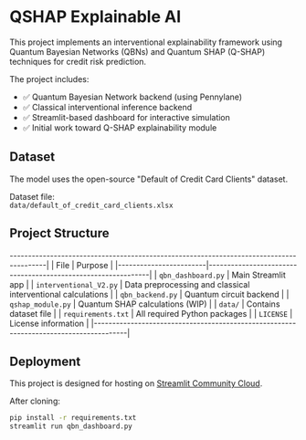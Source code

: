 # QSHAP Explainable AI

This project implements an interventional explainability framework using Quantum Bayesian Networks (QBNs) and Quantum SHAP (Q-SHAP) techniques for credit risk prediction.

The project includes:

- ✅ Quantum Bayesian Network backend (using Pennylane)
- ✅ Classical interventional inference backend
- ✅ Streamlit-based dashboard for interactive simulation
- ✅ Initial work toward Q-SHAP explainability module

## Dataset

The model uses the open-source "Default of Credit Card Clients" dataset.

Dataset file:  
`data/default_of_credit_card_clients.xlsx`

## Project Structure

----------------------------------------------------------------------------------------|
| File                   | Purpose                                                      |
|------------------------|--------------------------------------------------------------|
| `qbn_dashboard.py`     | Main Streamlit app                                           |
| `interventional_V2.py` | Data preprocessing and classical interventional calculations |
| `qbn_backend.py`       | Quantum circuit backend                                      |
| `qshap_module.py`      | Quantum SHAP calculations (WIP)                              |
| `data/`                | Contains dataset file                                        |
| `requirements.txt`     | All required Python packages                                 |
| `LICENSE`              | License information                                          |
|---------------------------------------------------------------------------------------|

## Deployment

This project is designed for hosting on [Streamlit Community Cloud](https://streamlit.io/cloud).

After cloning:

```bash
pip install -r requirements.txt
streamlit run qbn_dashboard.py
